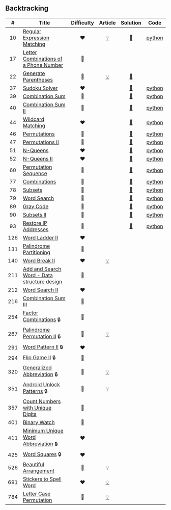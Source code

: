 
## Backtracking

|#|Title|Difficulty|Article|Solution|Code|
|:---:|---|:---:|:---:|:---:|:---:|
|10|[Regular Expression Matching](https://leetcode.com/problems/regular-expression-matching) |❤️|[💡](https://leetcode.com/articles/regular-expression-matching)|[📜](.././solutions/10.%20Regular%20Expression%20Matching.md)|[python](.././python/10.%20Regular%20Expression%20Matching.py)|
|17|[Letter Combinations of a Phone Number](https://leetcode.com/problems/letter-combinations-of-a-phone-number) |🧡||||
|22|[Generate Parentheses](https://leetcode.com/problems/generate-parentheses) |🧡|[💡](https://leetcode.com/articles/generate-parentheses)|[📜](.././solutions/22.%20Generate%20Parentheses.md)||
|37|[Sudoku Solver](https://leetcode.com/problems/sudoku-solver) |❤️||[📜](.././solutions/37.%20Sudoku%20Solver.md)|[python](.././python/37.%20Sudoku%20Solver.py)|
|39|[Combination Sum](https://leetcode.com/problems/combination-sum) |🧡||[📜](.././solutions/39.%20Combination%20Sum.md)|[python](.././python/39.%20Combination%20Sum.py)|
|40|[Combination Sum II](https://leetcode.com/problems/combination-sum-ii) |🧡||[📜](.././solutions/40.%20Combination%20Sum%20II.md)|[python](.././python/40.%20Combination%20Sum%20II.py)|
|44|[Wildcard Matching](https://leetcode.com/problems/wildcard-matching) |❤️||[📜](.././solutions/44.%20Wildcard%20Matching.md)|[python](.././python/44.%20Wildcard%20Matching.py)|
|46|[Permutations](https://leetcode.com/problems/permutations) |🧡||[📜](.././solutions/46.%20Permutations.md)|[python](.././python/46.%20Permutations.py)|
|47|[Permutations II](https://leetcode.com/problems/permutations-ii) |🧡||[📜](.././solutions/47.%20Permutations%20II.md)|[python](.././python/47.%20Permutations%20II.py)|
|51|[N-Queens](https://leetcode.com/problems/n-queens) |❤️||[📜](.././solutions/51.%20N-Queens.md)|[python](.././python/51.%20N-Queens.py)|
|52|[N-Queens II](https://leetcode.com/problems/n-queens-ii) |❤️||[📜](.././solutions/52.%20N-Queens%20II.md)|[python](.././python/52.%20N-Queens%20II.py)|
|60|[Permutation Sequence](https://leetcode.com/problems/permutation-sequence) |🧡||[📜](.././solutions/60.%20Permutation%20Sequence.md)|[python](.././python/60.%20Permutation%20Sequence.py)|
|77|[Combinations](https://leetcode.com/problems/combinations) |🧡||[📜](.././solutions/77.%20Combinations.md)|[python](.././python/77.%20Combinations.py)|
|78|[Subsets](https://leetcode.com/problems/subsets) |🧡||[📜](.././solutions/78.%20Subsets.md)|[python](.././python/78.%20Subsets.py)|
|79|[Word Search](https://leetcode.com/problems/word-search) |🧡||[📜](.././solutions/79.%20Word%20Search.md)|[python](.././python/79.%20Word%20Search.py)|
|89|[Gray Code](https://leetcode.com/problems/gray-code) |🧡||[📜](.././solutions/89.%20Gray%20Code.md)|[python](.././python/89.%20Gray%20Code.py)|
|90|[Subsets II](https://leetcode.com/problems/subsets-ii) |🧡||[📜](.././solutions/90.%20Subsets%20II.md)|[python](.././python/90.%20Subsets%20II.py)|
|93|[Restore IP Addresses](https://leetcode.com/problems/restore-ip-addresses) |🧡||[📜](.././solutions/93.%20Restore%20IP%20Addresses.md)|[python](.././python/93.%20Restore%20IP%20Addresses.py)|
|126|[Word Ladder II](https://leetcode.com/problems/word-ladder-ii) |❤️||||
|131|[Palindrome Partitioning](https://leetcode.com/problems/palindrome-partitioning) |🧡||||
|140|[Word Break II](https://leetcode.com/problems/word-break-ii) |❤️|[💡](https://leetcode.com/articles/word-break-ii)|||
|211|[Add and Search Word - Data structure design](https://leetcode.com/problems/add-and-search-word-data-structure-design) |🧡||||
|212|[Word Search II](https://leetcode.com/problems/word-search-ii) |❤️||||
|216|[Combination Sum III](https://leetcode.com/problems/combination-sum-iii) |🧡||||
|254|[Factor Combinations](https://leetcode.com/problems/factor-combinations) 🔒|🧡||||
|267|[Palindrome Permutation II](https://leetcode.com/problems/palindrome-permutation-ii) 🔒|🧡|[💡](https://leetcode.com/articles/palindrome-permutation-ii)|||
|291|[Word Pattern II](https://leetcode.com/problems/word-pattern-ii) 🔒|❤️||||
|294|[Flip Game II](https://leetcode.com/problems/flip-game-ii) 🔒|🧡||||
|320|[Generalized Abbreviation](https://leetcode.com/problems/generalized-abbreviation) 🔒|🧡|[💡](https://leetcode.com/articles/generalized-abbreviation)|||
|351|[Android Unlock Patterns](https://leetcode.com/problems/android-unlock-patterns) 🔒|🧡|[💡](https://leetcode.com/articles/android-unlock-patterns)|||
|357|[Count Numbers with Unique Digits](https://leetcode.com/problems/count-numbers-with-unique-digits) |🧡||||
|401|[Binary Watch](https://leetcode.com/problems/binary-watch) |💚||||
|411|[Minimum Unique Word Abbreviation](https://leetcode.com/problems/minimum-unique-word-abbreviation) 🔒|❤️||||
|425|[Word Squares](https://leetcode.com/problems/word-squares) 🔒|❤️||||
|526|[Beautiful Arrangement](https://leetcode.com/problems/beautiful-arrangement) |🧡|[💡](https://leetcode.com/articles/beautiful-arrangement)|||
|691|[Stickers to Spell Word](https://leetcode.com/problems/stickers-to-spell-word) |❤️|[💡](https://leetcode.com/articles/stickers-to-spell-word)|||
|784|[Letter Case Permutation](https://leetcode.com/problems/letter-case-permutation) |💚|[💡](https://leetcode.com/articles/letter-case-permutation)|||

